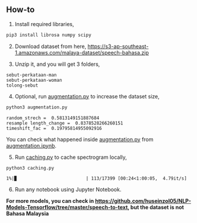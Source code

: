 ## How-to

1. Install required libraries,
```bash
pip3 install librosa numpy scipy
```

2. Download dataset from here, https://s3-ap-southeast-1.amazonaws.com/malaya-dataset/speech-bahasa.zip

3. Unzip it, and you will get 3 folders,
```text
sebut-perkataan-man
sebut-perkataan-woman
tolong-sebut
```

4. Optional, run [augmentation.py](augmentation.py) to increase the dataset size,
```bash
python3 augmentation.py
```

```text
random_strech =  0.5813149151887684
resample length_change =  0.8378528266260151
timeshift_fac =  0.19795814955092916
```

You can check what happened inside [augmentation.py](augmentation.py) from [augmentation.ipynb](augmentation.ipynb).

5. Run [caching.py](caching.py) to cache spectrogram locally,
```bash
python3 caching.py
```

```text
1%|▉                          | 113/17399 [00:24<1:00:05,  4.79it/s]
```

6. Run any notebook using Jupyter Notebook.

**For more models, you can check in https://github.com/huseinzol05/NLP-Models-Tensorflow/tree/master/speech-to-text, but the dataset is not Bahasa Malaysia**
